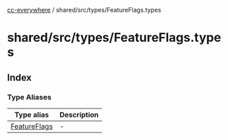 [cc-everywhere](../../../../index.md) / shared/src/types/FeatureFlags.types

# shared/src/types/FeatureFlags.types

## Index

### Type Aliases

| Type alias | Description |
| ------ | ------ |
| [FeatureFlags](type-aliases/FeatureFlags.md) | - |
